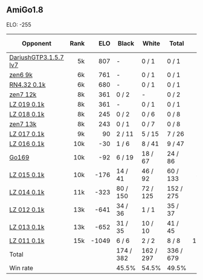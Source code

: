 ## AmiGo1.8 ##

ELO: -255

Opponent | Rank | ELO | Black | White | Total | Win rate
---------|-----:|----:|-------|-------|-------|-------:
[DariushGTP3.1.5.7 lv7](DariushGTP3.1.5.7%20lv7.md) | 5k | 807 | - | 0 / 1 | 0 / 1 | 0.0%
[zen6 9k](zen6%209k.md) | 6k | 761 | - | 0 / 1 | 0 / 1 | 0.0%
[RN4.32 0.1k](RN4.32%200.1k.md) | 6k | 680 | - | 0 / 1 | 0 / 1 | 0.0%
[zen7 12k](zen7%2012k.md) | 8k | 361 | 0 / 2 | - | 0 / 2 | 0.0%
[LZ 019 0.1k](LZ%20019%200.1k.md) | 8k | 361 | - | 0 / 1 | 0 / 1 | 0.0%
[LZ 018 0.1k](LZ%20018%200.1k.md) | 8k | 245 | 0 / 2 | 0 / 6 | 0 / 8 | 0.0%
[zen7 13k](zen7%2013k.md) | 8k | 243 | 0 / 1 | 0 / 7 | 0 / 8 | 0.0%
[LZ 017 0.1k](LZ%20017%200.1k.md) | 9k | 90 | 2 / 11 | 5 / 15 | 7 / 26 | 26.9%
[LZ 016 0.1k](LZ%20016%200.1k.md) | 10k | -30 | 1 / 6 | 8 / 41 | 9 / 47 | 19.1%
[Go169](Go169.md) | 10k | -92 | 6 / 19 | 18 / 67 | 24 / 86 | 27.9%
[LZ 015 0.1k](LZ%20015%200.1k.md) | 10k | -176 | 14 / 41 | 46 / 92 | 60 / 133 | 45.1%
[LZ 014 0.1k](LZ%20014%200.1k.md) | 11k | -323 | 80 / 150 | 72 / 125 | 152 / 275 | 55.3%
[LZ 012 0.1k](LZ%20012%200.1k.md) | 13k | -641 | 34 / 36 | 1 / 1 | 35 / 37 | 94.6%
[LZ 013 0.1k](LZ%20013%200.1k.md) | 13k | -652 | 31 / 35 | 10 / 10 | 41 / 45 | 91.1%
[LZ 011 0.1k](LZ%20011%200.1k.md) | 15k | -1049 | 6 / 6 | 2 / 2 | 8 / 8 | 100.0%
Total | | | 174 / 382 | 162 / 297 | 336 / 679 | 
Win rate| | | 45.5% | 54.5% | 49.5% | 
